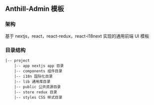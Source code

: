 ## Anthill-Admin 模板

### 架构

基于 nextjs，react，react-redux，react-i18next 实现的通用前端 UI 模板

### 目录结构

```text
|-- project
    |-- app nextjs app 目录
    |-- components 组件目录
    |-- i18n 国际化目录
    |-- lib 通用库目录
    |-- public 公共资源目录
    |-- store redux 目录
    |-- styles CSS 样式目录
```
